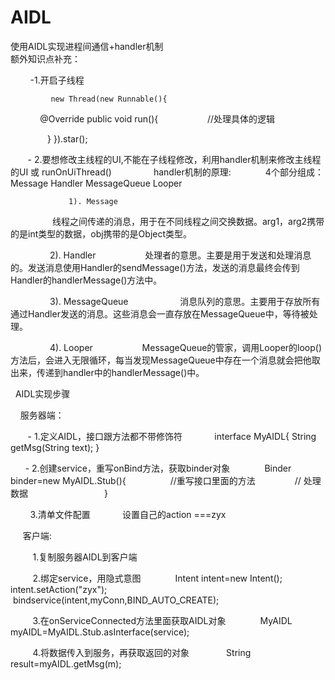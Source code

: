 # AIDL
使用AIDL实现进程间通信+handler机制
           
   额外知识点补充：
   
         -1.开启子线程
         
             new Thread(new Runnable(){
                @Override
                public void run(){
                    //处理具体的逻辑
                  
                }
             }).star();
             
        - 2.要想修改主线程的UI,不能在子线程修改，利用handler机制来修改主线程的UI 或 runOnUiThread()
         
         handler机制的原理:
              4个部分组成：Message Handler MessageQueue Looper
              
                 1). Message
                    线程之间传递的消息，用于在不同线程之间交换数据。arg1，arg2携带的是int类型的数据，obj携带的是Object类型。
                    
                 2). Handler
                    处理者的意思。主要是用于发送和处理消息的。发送消息使用Handler的sendMessage()方法，发送的消息最终会传到Handler的handlerMessage()方法中。
                    
                 3).  MessageQueue
                     消息队列的意思。主要用于存放所有通过Handler发送的消息。这些消息会一直存放在MessageQueue中，等待被处理。
                     
                 4).  Looper
                    MessageQueue的管家，调用Looper的loop()方法后，会进入无限循环，每当发现MessageQueue中存在一个消息就会把他取出来，传递到handler中的handlerMessage()中。
   
   
   AIDL实现步骤
   
     服务器端：
     
        - 1.定义AIDL，接口跟方法都不带修饰符
             interface MyAIDL{
                String getMsg(String text);
             }
             
       - 2.创建service，重写onBind方法，获取binder对象
              Binder binder=new MyAIDL.Stub(){
                  //重写接口里面的方法
                // 处理数据
                 
               }
               
         3.清单文件配置
             设置自己的action ===zyx
       
      客户端:
          
          1.复制服务器AIDL到客户端
          
          2.绑定service，用隐式意图
              Intent intent=new Intent();
              intent.setAction("zyx");
              bindservice(intent,myConn,BIND_AUTO_CREATE);
              
          3.在onServiceConnected方法里面获取AIDL对象
              MyAIDL myAIDL=MyAIDL.Stub.asInterface(service);
              
          4.将数据传入到服务，再获取返回的对象
               String result=myAIDL.getMsg(m);
          
              
              
              
              
              
              
              
              
              
              
              
              
              
              
              
              
              
              
              
              
              
              
              
              
              
              
              
              
